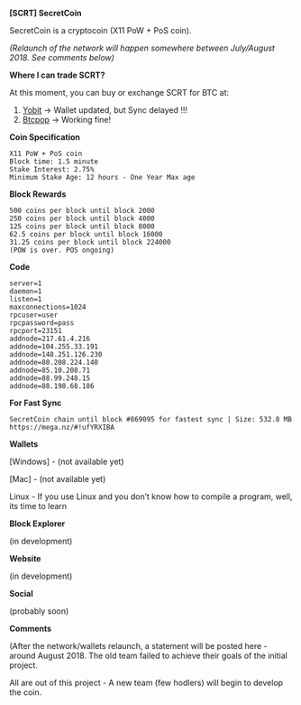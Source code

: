 **[SCRT] SecretCoin**

SecretCoin is a cryptocoin (X11 PoW + PoS coin).

*(Relaunch of the network will happen somewhere between July/August 2018. See comments below)*

**Where I can trade SCRT?**

At this moment, you can buy or exchange SCRT for BTC at:

1. [Yobit](https://yobit.net/en/trade/SCRT/BTC#7D) -> Wallet updated, but Sync delayed !!! 
2. [Btcpop](https://btcpop.co/Exchange/SCRT) -> Working fine!

**Coin Specification**
```
X11 PoW + PoS coin
Block time: 1.5 minute
Stake Interest: 2.75%
Minimum Stake Age: 12 hours - One Year Max age
```

**Block Rewards**
```
500 coins per block until block 2000
250 coins per block until block 4000
125 coins per block until block 8000
62.5 coins per block until block 16000
31.25 coins per block until block 224000
(POW is over. POS ongoing)
```

**Code**
```
server=1
daemon=1
listen=1
maxconnections=1024
rpcuser=user
rpcpassword=pass
rpcport=23151
addnode=217.61.4.216
addnode=104.255.33.191
addnode=148.251.126.230
addnode=80.208.224.140
addnode=85.10.208.71
addnode=88.99.248.15
addnode=88.198.68.186
```

**For Fast Sync**
```
SecretCoin chain until block #869095 for fastest sync | Size: 532.8 MB 
https://mega.nz/#!ufYRXIBA
```
**Wallets**

[Windows] - (not available yet)

[Mac] - (not available yet)

Linux - If you use Linux and you don’t know how to compile a program, well, its time to learn


**Block Explorer**

(in development)

**Website**

(in development)

**Social**

(probably soon)

**Comments**

(After the network/wallets relaunch, a statement will be posted here - around August 2018.
The old team failed to achieve their goals of the initial project.

All are out of this project - A new team (few hodlers) will begin to develop the coin. 
